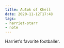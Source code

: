 ```yaml
---
title: Autok of Khell
date: 2020-11-12T17:48
tags:
- harriet-starr
- note
---
```


Harriet's favorite footballer.

